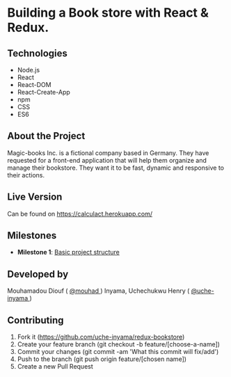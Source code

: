# Building a Book store with React & Redux.

## Technologies

- Node.js
- React
- React-DOM
- React-Create-App
- npm
- CSS
- ES6

## About the Project

Magic-books Inc. is a fictional company based in Germany. They have requested for a front-end application that will help them organize and manage their bookstore. They want it to be fast, dynamic and responsive to their actions.

## Live Version

Can be found on https://calculact.herokuapp.com/

## Milestones

- **Milestone 1**: [Basic project structure](https://github.com/uche-inyama/redux-bookstore/tree/feature/milestone-one)

## Developed by

Mouhamadou Diouf ( <a href="https://github.com/MouhaDiouf"> @mouhad </a>)
Inyama, Uchechukwu Henry ( <a href="https://github.com/uche-inyama/"> @uche-inyama </a>)

## Contributing

1. Fork it (https://github.com/uche-inyama/redux-bookstore)
2. Create your feature branch (git checkout -b feature/[choose-a-name])
3. Commit your changes (git commit -am 'What this commit will fix/add')
4. Push to the branch (git push origin feature/[chosen name])
5. Create a new Pull Request
